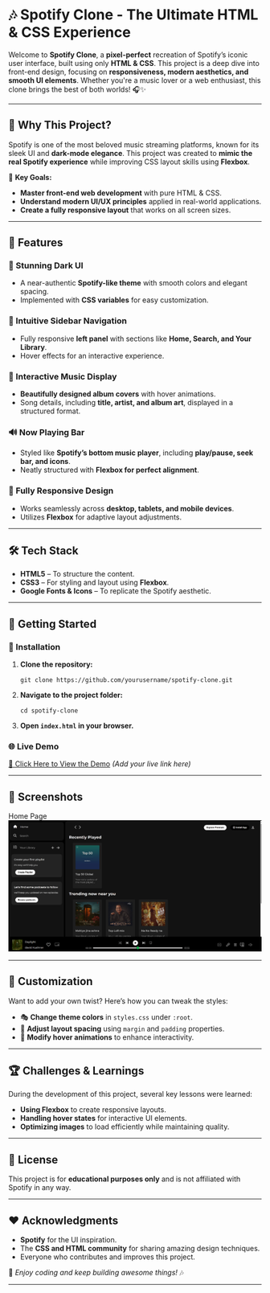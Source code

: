 

# 🎶 Spotify Clone - The Ultimate HTML & CSS Experience

Welcome to **Spotify Clone**, a **pixel-perfect** recreation of Spotify’s iconic user interface, built using only **HTML & CSS**. This project is a deep dive into front-end design, focusing on **responsiveness, modern aesthetics, and smooth UI elements**. Whether you're a music lover or a web enthusiast, this clone brings the best of both worlds! 🎧✨

---

## 🎯 Why This Project?
Spotify is one of the most beloved music streaming platforms, known for its sleek UI and **dark-mode elegance**. This project was created to **mimic the real Spotify experience** while improving CSS layout skills using **Flexbox**.

🚀 **Key Goals:**
- **Master front-end web development** with pure HTML & CSS.
- **Understand modern UI/UX principles** applied in real-world applications.
- **Create a fully responsive layout** that works on all screen sizes.

---

## 📌 Features

### 🎨 Stunning Dark UI
- A near-authentic **Spotify-like theme** with smooth colors and elegant spacing.
- Implemented with **CSS variables** for easy customization.

### 📂 Intuitive Sidebar Navigation
- Fully responsive **left panel** with sections like **Home, Search, and Your Library**.
- Hover effects for an interactive experience.

### 🎵 Interactive Music Display
- **Beautifully designed album covers** with hover animations.
- Song details, including **title, artist, and album art**, displayed in a structured format.

### 🔊 Now Playing Bar
- Styled like **Spotify’s bottom music player**, including **play/pause, seek bar, and icons**.
- Neatly structured with **Flexbox for perfect alignment**.

### 📱 Fully Responsive Design
- Works seamlessly across **desktop, tablets, and mobile devices**.
- Utilizes **Flexbox** for adaptive layout adjustments.

---

## 🛠 Tech Stack
- **HTML5** – To structure the content.
- **CSS3** – For styling and layout using **Flexbox**.
- **Google Fonts & Icons** – To replicate the Spotify aesthetic.

---

## 🚀 Getting Started

### 🔧 Installation
1. **Clone the repository:**
   ```
   git clone https://github.com/yourusername/spotify-clone.git
   ```
2. **Navigate to the project folder:**
   ```
   cd spotify-clone
   ```
3. **Open `index.html` in your browser.**

### 🌐 Live Demo
[🔗 Click Here to View the Demo](#) *(Add your live link here)*

---

## 📸 Screenshots
 Home Page 
 ![Spotify Clone Home](demo.png) 



---

## 🎨 Customization
Want to add your own twist? Here’s how you can tweak the styles:
- 🎭 **Change theme colors** in `styles.css` under `:root`.
- 📏 **Adjust layout spacing** using `margin` and `padding` properties.
- 🔁 **Modify hover animations** to enhance interactivity.

---

## 🏆 Challenges & Learnings
During the development of this project, several key lessons were learned:
- **Using Flexbox** to create responsive layouts.
- **Handling hover states** for interactive UI elements.
- **Optimizing images** to load efficiently while maintaining quality.

---

## 📜 License
This project is for **educational purposes only** and is not affiliated with Spotify in any way.

---

## ❤️ Acknowledgments
- **Spotify** for the UI inspiration.
- The **CSS and HTML community** for sharing amazing design techniques.
- Everyone who contributes and improves this project.

🚀 *Enjoy coding and keep building awesome things!* 🎶

---

